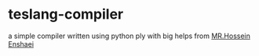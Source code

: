 # teslang-compiler
a simple compiler written using python ply with big helps from [MR.Hossein Enshaei](https://github.com/HosseinEn)
